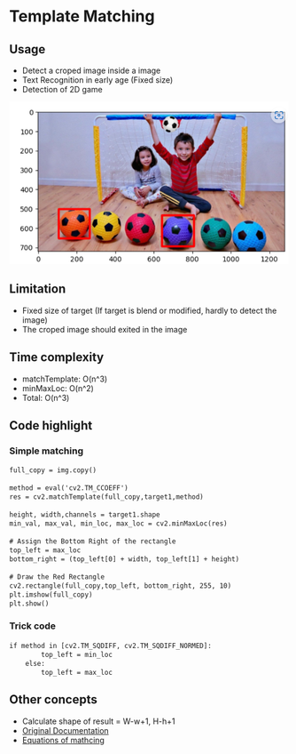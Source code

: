 # Template Matching
## Usage
- Detect a croped image inside a image
- Text Recognition in early age (Fixed size)
- Detection of 2D game

![alt text](https://github.com/hmlaiac/NEW_AI/blob/main/opencv/Template%20Matching/img/outcome.png)

## Limitation
- Fixed size of target (If target is blend or modified, hardly to detect the image)
- The croped image should exited in the image

## Time complexity
- matchTemplate: O(n^3)
- minMaxLoc: O(n^2)
- Total: O(n^3)

## Code highlight
### Simple matching
```
full_copy = img.copy()

method = eval('cv2.TM_CCOEFF')
res = cv2.matchTemplate(full_copy,target1,method)

height, width,channels = target1.shape
min_val, max_val, min_loc, max_loc = cv2.minMaxLoc(res)

# Assign the Bottom Right of the rectangle
top_left = max_loc
bottom_right = (top_left[0] + width, top_left[1] + height)

# Draw the Red Rectangle
cv2.rectangle(full_copy,top_left, bottom_right, 255, 10)
plt.imshow(full_copy)
plt.show()
```
### Trick code

```
if method in [cv2.TM_SQDIFF, cv2.TM_SQDIFF_NORMED]:
        top_left = min_loc    
    else:
        top_left = max_loc
```

## Other concepts
- Calculate shape of result = W-w+1, H-h+1
- [Original Documentation](https://docs.opencv.org/4.x/d4/dc6/tutorial_py_template_matching.html)
- [Equations of mathcing](https://docs.opencv.org/4.x/df/dfb/group__imgproc__object.html#gga3a7850640f1fe1f58fe91a2d7583695dab65c042ed62c9e9e095a1e7e41fe2773) 
